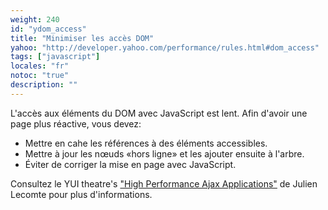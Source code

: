 ```yaml
---
weight: 240
id: "ydom_access"
title: "Minimiser les accès DOM"
yahoo: "http://developer.yahoo.com/performance/rules.html#dom_access"
tags: ["javascript"]
locales: "fr"
notoc: "true"
description: ""
---
```


L'accès aux éléments du DOM avec JavaScript est lent. Afin d'avoir une page plus réactive, vous devez:

- Mettre en cahe les références à des éléments accessibles.
- Mettre à jour les nœuds «hors ligne» et les ajouter ensuite à l'arbre.
- Éviter de corriger la mise en page avec JavaScript.

Consultez le YUI theatre's ["High Performance Ajax Applications"](http://yuiblog.com/blog/2007/12/20/video-lecomte/) de Julien Lecomte pour plus d'informations.
